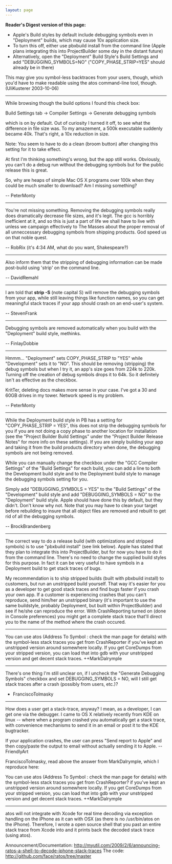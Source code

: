 ```yaml
---
layout: page
---
```




**Reader's Digest version of this page:**

* Apple's Build styles by default include debugging symbols even in "Deployment" builds, which may cause 10x application size.
* To turn this off, either use pbxbuild install from the command line (Apple plans integrating this into ProjectBuilder some day in the distant future)
* Alternatively, open the "Deployment" Build Style's Build Settings and add "DEBUGGING_SYMBOLS=NO" ("COPY_PHASE_STRIP=YES" should already be in there)

This may give you symbol-less backtraces from your users, though, which you'd have to make readable using the atos command-line tool, though. (UliKusterer 2003-10-06)

----

While browsing though the build options I found this check box:

Build Settings tab -> Compiler Settings -> Generate debugging symbols

which is on by default. Out of curiosity I turned it off, to see what the difference in file size was. To my amazement, a 500k executable suddenly became 40k. That's right, a 10x reduction in size.

Note: You seem to have to do a clean (broom button) after changing this setting for it to take effect.

At first I'm thinking something's wrong, but the app still works. Obviously, you can't do a debug run without the debugging symbols but for the public release this is great.

So, why are heaps of simple Mac OS X programs over 100k when they could be much smaller to download? Am I missing something?

-- PeterMonty

----

You're not missing something. Removing the debugging symbols really does dramatically decrease file sizes, and it's legit. The gcc is horribly inefficient at it, and so this is just a part of life we shall have to live with unless we campaign effectively to The Masses about the proper removal of all unneccessary debugging symbols from shipping products. God speed us on that noble quest.

-- RobRix (it's 4:34 AM, what do you want, Shakespeare?)

----

Also inform them that the stripping of debugging information can be made post-build using 'strip' on the command line.

-- DavidRemahl

----

I am told that **strip -S** (note capital S) will remove the debugging symbols from your app, while still leaving things like function names, so you can get meaningful stack traces if your app should crash on an end-user's system.

-- StevenFrank

----

Debugging symbols are removed automatically when you build with the "Deployment" build style, methinks.

-- FinlayDobbie

----

Hmmm... "Deployment" sets COPY_PHASE_STRIP to "YES" while "Development" sets it to "NO". This should be removing (stripping) the debug symbols but when I try it, an app's size goes from 224k to 220k. Turning off the creation of debug symbols drops it to 64k. So it definitely isn't as effective as the checkbox.

KritTer, deleting docs makes more sense in your case. I've got a 30 and 60GB  drives in my tower. Network speed is my problem.

-- PeterMonty

----

While the Deployment build style in PB has a setting for "COPY_PHASE_STRIP = YES", this does not strip the debugging symbols for you if you are not doing a copy phase to another location for installation (see the "Project Builder Build Settings" under the "Project Builder Release Notes" for more info on these settings). If you are simply building your app and taking it from the build products directory when done, the debugging symbols are not being removed.

While you can manually change the checkbox under the "GCC Compiler Settings" of the "Build Settings" for each build, you can add a line to both the Development build style and to the Deployment build style to manage the debugging symbols setting for you.

Simply add "DEBUGGING_SYMBOLS = YES" to the "Build Settings" of the "Development" build style and add "DEBUGGING_SYMBOLS = NO" to the "Deployment" build style. Apple should have done this by default, but they didn't. Don't know why not. Note that you may have to clean your target before rebuilding to insure that all object files are removed and rebuilt to get rid of all the debugging symbols.

-- BrockBrandenberg

----

The correct way to do a release build (with optimizations and stripped symbols) is to use "pbxbuild install" (see link below). Apple has stated that they plan to integrate this into ProjectBuilder, but for now you have to do it from the command line. There's no need to change the supplied build styles for this purpose. In fact it can be very useful to have symbols in a Deployment build to get stack traces of bugs.

My recommendation is to ship stripped builds (built with pbxbuild install) to customers, but run an unstripped build yourself. That way it's easier for you as a developer to get good stack traces and find bugs faster if you crash your own app. If a customer is experiencing crashes that you can't reproduce, send him/her an unstripped binary (it's important to use the same buildstyle, probably Deployment, but built within ProjectBuilder) and see if he/she can reproduce the error. With CrashReporting turned on (done in Console preferences) you might get a complete stack trace that'll direct you to the name of the method where the crash occured.

----

You can use atos (Address To Symbol : check the man page for details) with the symbol-less stack traces you get from CrashReporter if you've kept an unstripped version around somewhere locally.  If you get CoreDumps from your stripped version, you can load that into gdb with your unstripped version and get decent stack traces.  ++MarkDalrymple

----

There's one thing I'm still unclear on, if I uncheck the "Generate Debugging Symbols" checkbox and set DEBUGGING_SYMBOLS = NO, will I still get stack traces after a crash (possibly from users, etc.)?

- FranciscoTolmasky

----

How does a user get a stack-trace, anyway? I mean, as a developer, I can get one via the debugger. I came to OS X relatively recently from KDE on linux -- where when a program crashed you automatically get a stack trace, with convenience mechanisms to send it in an email or post it to the KDE bugtracker. 

If your application crashes, the user can press "Send report to Apple" and then copy/paste the output to email without actually sending it to Apple. --FriendlyArt



FranciscoTolmasky, read above the answer from MarkDalrymple, which I reproduce here:

You can use atos (Address To Symbol : check the man page for details) with the symbol-less stack traces you get from CrashReporter? if you've kept an unstripped version around somewhere locally. If you get CoreDumps from your stripped version, you can load that into gdb with your unstripped version and get decent stack traces. ++MarkDalrymple

----

atos will not integrate with Xcode for real time decoding via exception handling on the iPhone as it can with OSX (as there is no /usr/bin/atos on the iPhone).   Therefore, I wrote a open source shell that you past an entire stack trace from Xcode into and it prints back the decoded stack trace (using atos).

Announcement/Documentation:  http://myutil.com/2009/2/6/announcing-ratos-a-shell-to-decode-iphone-stack-traces
The code: http://github.com/face/ratos/tree/master
